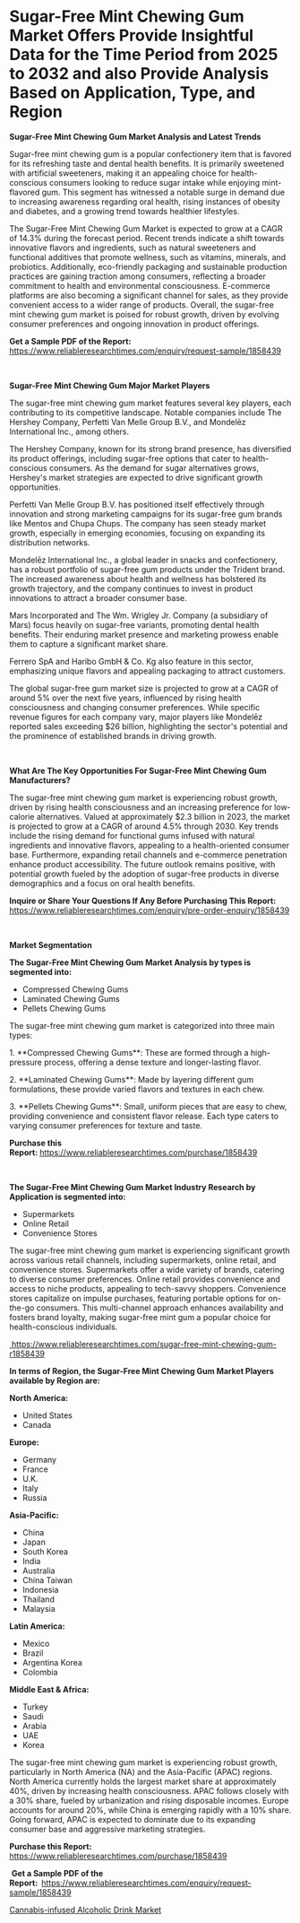 <p><h1>Sugar-Free Mint Chewing Gum Market Offers Provide Insightful Data for the Time Period from 2025 to 2032 and also Provide Analysis Based on Application, Type, and Region</h1></p><p><strong>Sugar-Free Mint Chewing Gum Market Analysis and Latest Trends</strong></p>
<p><p>Sugar-free mint chewing gum is a popular confectionery item that is favored for its refreshing taste and dental health benefits. It is primarily sweetened with artificial sweeteners, making it an appealing choice for health-conscious consumers looking to reduce sugar intake while enjoying mint-flavored gum. This segment has witnessed a notable surge in demand due to increasing awareness regarding oral health, rising instances of obesity and diabetes, and a growing trend towards healthier lifestyles.</p><p>The Sugar-Free Mint Chewing Gum Market is expected to grow at a CAGR of 14.3% during the forecast period. Recent trends indicate a shift towards innovative flavors and ingredients, such as natural sweeteners and functional additives that promote wellness, such as vitamins, minerals, and probiotics. Additionally, eco-friendly packaging and sustainable production practices are gaining traction among consumers, reflecting a broader commitment to health and environmental consciousness. E-commerce platforms are also becoming a significant channel for sales, as they provide convenient access to a wider range of products. Overall, the sugar-free mint chewing gum market is poised for robust growth, driven by evolving consumer preferences and ongoing innovation in product offerings.</p></p>
<p><strong>Get a Sample PDF of the Report:&nbsp;</strong> <a href="https://www.reliableresearchtimes.com/enquiry/request-sample/1858439?utm_campaign=3583&utm_medium=2&utm_source=Github&utm_content=ia&utm_term=07042025&utm_id=sugar-free-mint-chewing-gum">https://www.reliableresearchtimes.com/enquiry/request-sample/1858439</a></p>
<p>&nbsp;</p>
<p><strong>Sugar-Free Mint Chewing Gum Major Market Players</strong></p>
<p><p>The sugar-free mint chewing gum market features several key players, each contributing to its competitive landscape. Notable companies include The Hershey Company, Perfetti Van Melle Group B.V., and Mondelēz International Inc., among others.</p><p>The Hershey Company, known for its strong brand presence, has diversified its product offerings, including sugar-free options that cater to health-conscious consumers. As the demand for sugar alternatives grows, Hershey's market strategies are expected to drive significant growth opportunities.</p><p>Perfetti Van Melle Group B.V. has positioned itself effectively through innovation and strong marketing campaigns for its sugar-free gum brands like Mentos and Chupa Chups. The company has seen steady market growth, especially in emerging economies, focusing on expanding its distribution networks.</p><p>Mondelēz International Inc., a global leader in snacks and confectionery, has a robust portfolio of sugar-free gum products under the Trident brand. The increased awareness about health and wellness has bolstered its growth trajectory, and the company continues to invest in product innovations to attract a broader consumer base.</p><p>Mars Incorporated and The Wm. Wrigley Jr. Company (a subsidiary of Mars) focus heavily on sugar-free variants, promoting dental health benefits. Their enduring market presence and marketing prowess enable them to capture a significant market share.</p><p>Ferrero SpA and Haribo GmbH & Co. Kg also feature in this sector, emphasizing unique flavors and appealing packaging to attract customers.</p><p>The global sugar-free gum market size is projected to grow at a CAGR of around 5% over the next five years, influenced by rising health consciousness and changing consumer preferences. While specific revenue figures for each company vary, major players like Mondelēz reported sales exceeding $26 billion, highlighting the sector's potential and the prominence of established brands in driving growth.</p></p>
<p>&nbsp;</p>
<p><strong>What Are The Key Opportunities For Sugar-Free Mint Chewing Gum Manufacturers?</strong></p>
<p><p>The sugar-free mint chewing gum market is experiencing robust growth, driven by rising health consciousness and an increasing preference for low-calorie alternatives. Valued at approximately $2.3 billion in 2023, the market is projected to grow at a CAGR of around 4.5% through 2030. Key trends include the rising demand for functional gums infused with natural ingredients and innovative flavors, appealing to a health-oriented consumer base. Furthermore, expanding retail channels and e-commerce penetration enhance product accessibility. The future outlook remains positive, with potential growth fueled by the adoption of sugar-free products in diverse demographics and a focus on oral health benefits.</p></p>
<p><strong>Inquire or Share Your Questions If Any Before Purchasing This Report:</strong> <a href="https://www.reliableresearchtimes.com/enquiry/pre-order-enquiry/1858439?utm_campaign=3583&utm_medium=2&utm_source=Github&utm_content=ia&utm_term=07042025&utm_id=sugar-free-mint-chewing-gum">https://www.reliableresearchtimes.com/enquiry/pre-order-enquiry/1858439</a></p>
<p>&nbsp;</p>
<p><strong>Market Segmentation</strong></p>
<p><strong>The Sugar-Free Mint Chewing Gum Market Analysis by types is segmented into:</strong></p>
<p><ul><li>Compressed Chewing Gums</li><li>Laminated Chewing Gums</li><li>Pellets Chewing Gums</li></ul></p>
<p><p>The sugar-free mint chewing gum market is categorized into three main types: </p><p>1. **Compressed Chewing Gums**: These are formed through a high-pressure process, offering a dense texture and longer-lasting flavor. </p><p>2. **Laminated Chewing Gums**: Made by layering different gum formulations, these provide varied flavors and textures in each chew. </p><p>3. **Pellets Chewing Gums**: Small, uniform pieces that are easy to chew, providing convenience and consistent flavor release. Each type caters to varying consumer preferences for texture and taste.</p></p>
<p><strong>Purchase this Report:&nbsp;</strong><a href="https://www.reliableresearchtimes.com/purchase/1858439?utm_campaign=3583&utm_medium=2&utm_source=Github&utm_content=ia&utm_term=07042025&utm_id=sugar-free-mint-chewing-gum">https://www.reliableresearchtimes.com/purchase/1858439</a></p>
<p>&nbsp;</p>
<p><strong>The Sugar-Free Mint Chewing Gum Market Industry Research by Application is segmented into:</strong></p>
<p><ul><li>Supermarkets</li><li>Online Retail</li><li>Convenience Stores</li></ul></p>
<p><p>The sugar-free mint chewing gum market is experiencing significant growth across various retail channels, including supermarkets, online retail, and convenience stores. Supermarkets offer a wide variety of brands, catering to diverse consumer preferences. Online retail provides convenience and access to niche products, appealing to tech-savvy shoppers. Convenience stores capitalize on impulse purchases, featuring portable options for on-the-go consumers. This multi-channel approach enhances availability and fosters brand loyalty, making sugar-free mint gum a popular choice for health-conscious individuals.</p></p>
<p><a href="https://www.reliableresearchtimes.com/sugar-free-mint-chewing-gum-r1858439?utm_campaign=3583&utm_medium=2&utm_source=Github&utm_content=ia&utm_term=07042025&utm_id=sugar-free-mint-chewing-gum">&nbsp;https://www.reliableresearchtimes.com/sugar-free-mint-chewing-gum-r1858439</a></p>
<p><strong>In terms of Region, the Sugar-Free Mint Chewing Gum Market Players available by Region are:</strong></p>
<p>
    <p> <strong> North America: </strong>
        <ul>
            <li>United States</li>
            <li>Canada</li>
        </ul>
        </p> 
    <p> <strong> Europe: </strong>
        <ul>
            <li>Germany</li>
            <li>France</li>
            <li>U.K.</li>
            <li>Italy</li>
            <li>Russia</li>
        </ul>
        </p> 
    <p> <strong> Asia-Pacific: </strong>
        <ul>
            <li>China</li>
            <li>Japan</li>
            <li>South Korea</li>
            <li>India</li>
            <li>Australia</li>
            <li>China Taiwan</li>
            <li>Indonesia</li>
            <li>Thailand</li>
            <li>Malaysia</li>
        </ul>
        </p> 
    <p> <strong> Latin America: </strong>
        <ul>
            <li>Mexico</li>
            <li>Brazil</li>
            <li>Argentina Korea</li>
            <li>Colombia</li>
        </ul>
        </p> 
    <p> <strong> Middle East & Africa: </strong>
        <ul>
            <li>Turkey</li>
            <li>Saudi</li>
            <li>Arabia</li>
            <li>UAE</li>
            <li>Korea</li>
        </ul>
    </p>
    </p>
<p><p>The sugar-free mint chewing gum market is experiencing robust growth, particularly in North America (NA) and the Asia-Pacific (APAC) regions. North America currently holds the largest market share at approximately 40%, driven by increasing health consciousness. APAC follows closely with a 30% share, fueled by urbanization and rising disposable incomes. Europe accounts for around 20%, while China is emerging rapidly with a 10% share. Going forward, APAC is expected to dominate due to its expanding consumer base and aggressive marketing strategies.</p></p>
<p><strong>Purchase this Report: </strong><a href="https://www.reliableresearchtimes.com/purchase/1858439?utm_campaign=3583&utm_medium=2&utm_source=Github&utm_content=ia&utm_term=07042025&utm_id=sugar-free-mint-chewing-gum">https://www.reliableresearchtimes.com/purchase/1858439</a></p>
<p>&nbsp;<strong>Get a Sample PDF of the Report:&nbsp;&nbsp;</strong><a href="https://www.reliableresearchtimes.com/enquiry/request-sample/1858439?utm_campaign=3583&utm_medium=2&utm_source=Github&utm_content=ia&utm_term=07042025&utm_id=sugar-free-mint-chewing-gum">https://www.reliableresearchtimes.com/enquiry/request-sample/1858439</a></p>
<p><strong></strong></p>
<p><p><a href="https://github.com/lecaneidreks/Market-Research-Report-List-1/blob/main/cannabis-infused-alcoholic-drink-market.md?utm_campaign=3583&utm_medium=2&utm_source=Github&utm_content=ia&utm_term=07042025&utm_id=sugar-free-mint-chewing-gum">Cannabis-infused Alcoholic Drink Market</a></p></p>